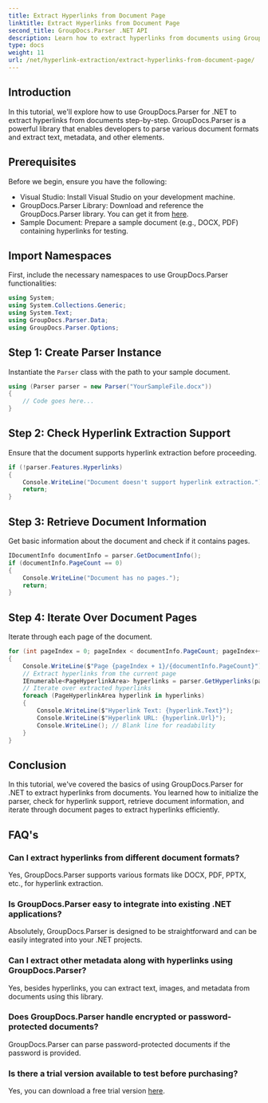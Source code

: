 ```yaml
---
title: Extract Hyperlinks from Document Page
linktitle: Extract Hyperlinks from Document Page
second_title: GroupDocs.Parser .NET API
description: Learn how to extract hyperlinks from documents using GroupDocs.Parser for .NET. Step-by-step guide for hyperlink extraction in C#.
type: docs
weight: 11
url: /net/hyperlink-extraction/extract-hyperlinks-from-document-page/
---
```

## Introduction
In this tutorial, we'll explore how to use GroupDocs.Parser for .NET to extract hyperlinks from documents step-by-step. GroupDocs.Parser is a powerful library that enables developers to parse various document formats and extract text, metadata, and other elements.
## Prerequisites
Before we begin, ensure you have the following:
- Visual Studio: Install Visual Studio on your development machine.
- GroupDocs.Parser Library: Download and reference the GroupDocs.Parser library. You can get it from [here](https://releases.groupdocs.com/parser/net/).
- Sample Document: Prepare a sample document (e.g., DOCX, PDF) containing hyperlinks for testing.

## Import Namespaces
First, include the necessary namespaces to use GroupDocs.Parser functionalities:
```csharp
using System;
using System.Collections.Generic;
using System.Text;
using GroupDocs.Parser.Data;
using GroupDocs.Parser.Options;
```
## Step 1: Create Parser Instance
Instantiate the `Parser` class with the path to your sample document.
```csharp
using (Parser parser = new Parser("YourSampleFile.docx"))
{
    // Code goes here...
}
```
## Step 2: Check Hyperlink Extraction Support
Ensure that the document supports hyperlink extraction before proceeding.
```csharp
if (!parser.Features.Hyperlinks)
{
    Console.WriteLine("Document doesn't support hyperlink extraction.");
    return;
}
```
## Step 3: Retrieve Document Information
Get basic information about the document and check if it contains pages.
```csharp
IDocumentInfo documentInfo = parser.GetDocumentInfo();
if (documentInfo.PageCount == 0)
{
    Console.WriteLine("Document has no pages.");
    return;
}
```
## Step 4: Iterate Over Document Pages
Iterate through each page of the document.
```csharp
for (int pageIndex = 0; pageIndex < documentInfo.PageCount; pageIndex++)
{
    Console.WriteLine($"Page {pageIndex + 1}/{documentInfo.PageCount}");
    // Extract hyperlinks from the current page
    IEnumerable<PageHyperlinkArea> hyperlinks = parser.GetHyperlinks(pageIndex);
    // Iterate over extracted hyperlinks
    foreach (PageHyperlinkArea hyperlink in hyperlinks)
    {
        Console.WriteLine($"Hyperlink Text: {hyperlink.Text}");
        Console.WriteLine($"Hyperlink URL: {hyperlink.Url}");
        Console.WriteLine(); // Blank line for readability
    }
}
```

## Conclusion
In this tutorial, we've covered the basics of using GroupDocs.Parser for .NET to extract hyperlinks from documents. You learned how to initialize the parser, check for hyperlink support, retrieve document information, and iterate through document pages to extract hyperlinks efficiently.

## FAQ's
### Can I extract hyperlinks from different document formats?
Yes, GroupDocs.Parser supports various formats like DOCX, PDF, PPTX, etc., for hyperlink extraction.
### Is GroupDocs.Parser easy to integrate into existing .NET applications?
Absolutely, GroupDocs.Parser is designed to be straightforward and can be easily integrated into your .NET projects.
### Can I extract other metadata along with hyperlinks using GroupDocs.Parser?
Yes, besides hyperlinks, you can extract text, images, and metadata from documents using this library.
### Does GroupDocs.Parser handle encrypted or password-protected documents?
GroupDocs.Parser can parse password-protected documents if the password is provided.
### Is there a trial version available to test before purchasing?
Yes, you can download a free trial version [here](https://releases.groupdocs.com/).
